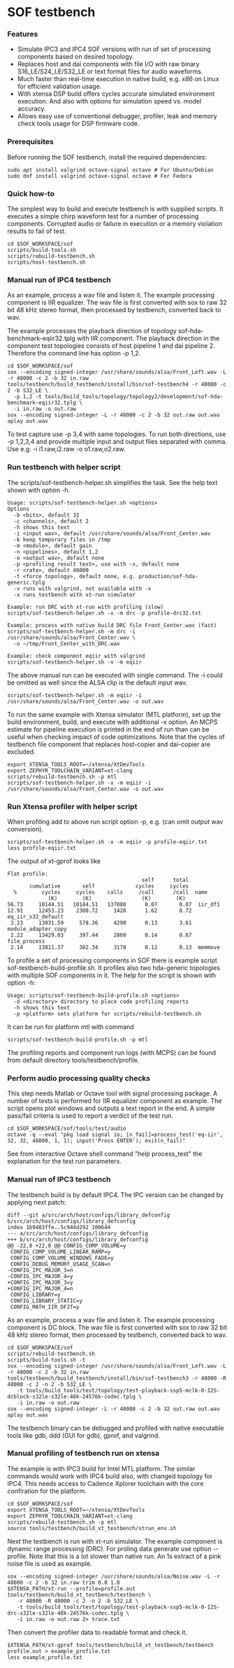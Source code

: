 # SOF testbench

### Features

 * Simulate IPC3 and IPC4 SOF versions with run of set of processing
   components based on desired topology.
 * Replaces host and dai components with file I/O with raw binary
   S16_LE/S24_LE/S32_LE or text format files for audio waveforms.
 * Much faster than real-time execution in native build, e.g. x86 on
   Linux for efficient validation usage.
 * With xtensa DSP build offers cycles accurate simulated environment
   execution. And also with options for simulation speed vs. model
   accuracy.
 * Allows easy use of conventional debugger, profiler, leak and memory check
   tools usage for DSP firmware code.

### Prerequisites

Before running the SOF testbench, install the required dependencies:

```
sudo apt install valgrind octave-signal octave # For Ubuntu/Debian
sudo dnf install valgrind octave-signal octave # For Fedora
```

### Quick how-to

The simplest way to build and execute testbench is with supplied
scripts. It executes a simple chirp waveform test for a number of
processing components.  Corrupted audio or failure in execution
or a memory violation results to fail of test.

```
cd $SOF_WORKSPACE/sof
scripts/build-tools.sh
scripts/rebuild-testbench.sh
scripts/host-testbench.sh
```

### Manual run of IPC4 testbench

As an example, process a wav file and listen it. The example
processing component is IIR equalizer. The wav file is first converted
with sox to raw 32 bit 48 kHz stereo format, then processed by
testbench, converted back to wav.

The example processes the playback direction of topology
sof-hda-benchmark-eqiir32.tplg with IIR component. The playback
direction in the component test topologies consists of host pipeline 1
and dai pipeline 2. Therefore the command line has option -p 1,2.

```
cd $SOF_WORKSPACE/sof
sox --encoding signed-integer /usr/share/sounds/alsa/Front_Left.wav -L -r 48000 -c 2 -b 32 in.raw
tools/testbench/build_testbench/install/bin/sof-testbench4 -r 48000 -c 2 -b S32_LE \
  -p 1,2 -t tools/build_tools/topology/topology2/development/sof-hda-benchmark-eqiir32.tplg \
  -i in.raw -o out.raw
sox --encoding signed-integer -L -r 48000 -c 2 -b 32 out.raw out.wav
aplay out.wav
```

To test capture use -p 3,4 with same topologies. To run both
directions, use -p 1,2,3,4 and provide multiple input and output
files separated with comma. Use e.g. -i i1.raw,i2.raw
-o o1.raw,o2.raw.

### Run testbench with helper script

The scripts/sof-testbench-helper.sh simplifies the task. See the help
text shown with option -h.

```
Usage: scripts/sof-testbench-helper.sh <options>
Options
  -b <bits>, default 32
  -c <channels>, default 2
  -h shows this text
  -i <input wav>, default /usr/share/sounds/alsa/Front_Center.wav
  -k keep temporary files in /tmp
  -m <module>, default gain
  -n <pipelines>, default 1,2
  -o <output wav>, default none
  -p <profiling result text>, use with -x, default none
  -r <rate>, default 48000
  -t <force topology>, default none, e.g. production/sof-hda-generic.tplg
  -v runs with valgrind, not available with -x
  -x runs testbench with xt-run simulator

Example: run DRC with xt-run with profiling (slow)
scripts/sof-testbench-helper.sh -x -m drc -p profile-drc32.txt

Example: process with native build DRC file Front_Center.wav (fast)
scripts/sof-testbench-helper.sh -m drc -i /usr/share/sounds/alsa/Front_Center.wav \
  -o ~/tmp/Front_Center_with_DRC.wav

Example: check component eqiir with valgrind
scripts/sof-testbench-helper.sh -v -m eqiir
```

The above manual run can be executed with single command. The -i could
be omitted as well since the ALSA clip is the default input wav.


```
scripts/sof-testbench-helper.sh -m eqiir -i /usr/share/sounds/alsa/Front_Center.wav -o out.wav
```

To run the same example with Xtensa simulator (MTL platform), set up
the build environment, build, and execute with additional -x
option. An MCPS estimate for pipeline execution is printed in the end
of run than can be useful when checking impact of code
optimizations. Note that the cycles of testbench file component that
replaces host-copier and dai-copier are excluded.

```
export XTENSA_TOOLS_ROOT=~/xtensa/XtDevTools
export ZEPHYR_TOOLCHAIN_VARIANT=xt-clang
scripts/rebuild-testbench.sh -p mtl
scripts/sof-testbench-helper.sh -x -m eqiir -i /usr/share/sounds/alsa/Front_Center.wav -o out.wav
```

### Run Xtensa profiler with helper script

When profiling add to above run script option -p, e.g. (can omit output wav conversion).


```
scripts/sof-testbench-helper.sh -x -m eqiir -p profile-eqiir.txt
less profile-eqiir.txt
```

The output of xt-gprof looks like

```
Flat profile:
                                           self      total
       cumulative       self             cycles     cycles
  %        cycles     cycles    calls     /call      /call  name
             (K)        (K)                (K)        (K)
56.73     10144.51   10144.51   137088      0.07       0.07  iir_df1
12.91     12453.23    2308.72     1428      1.62       8.72  eq_iir_s32_default
 3.23     13031.59     578.36     4290      0.13       3.61  module_adapter_copy
 2.22     13429.03     397.44     2860      0.14       0.67  file_process
 2.14     13811.37     382.34     3178      0.12       0.13  memmove

```

To profile a set of processing components in SOF there is example
script sof-testbench-build-profile.sh. It profiles also two
hda-generic topologies with multiple SOF components in it. The help
for the script is shown with option -h:

```
Usage: scripts/sof-testbench-build-profile.sh <options>
  -d <directory> directory to place code profiling reports
  -h shows this text
  -p <platform> sets platform for scripts/rebuild-testbench.sh
```

It can be run for platform mtl with command
```
scripts/sof-testbench-build-profile.sh -p mtl
```

The profiling reports and component run logs (with MCPS) can be found
from default directory tools/testbench/profile.

### Perform audio processing quality checks

This step needs Matlab or Octave tool with signal processing
package. A number of tests is performed for IIR equalizer component as
example. The script opens plot windows and outputs a text report in
the end. A simple pass/fail criteria is used to report a verdict of
the test run.

```
cd $SOF_WORKSPACE/sof/tools/test/audio
octave -q --eval "pkg load signal io; [n_fail]=process_test('eq-iir', 32, 32, 48000, 1, 1); input('Press ENTER'); exit(n_fail)"
```

See from interactive Octave shell command "help process_test" the
explanation for the test run parameters.

### Manual run of IPC3 testbench

The testbench build is by default IPC4. The IPC version can be changed by applying next
patch:

```
diff --git a/src/arch/host/configs/library_defconfig b/src/arch/host/configs/library_defconfig
index 1b9483ffe..5c944d292 100644
--- a/src/arch/host/configs/library_defconfig
+++ b/src/arch/host/configs/library_defconfig
@@ -22,8 +22,8 @@ CONFIG_COMP_VOLUME=y
 CONFIG_COMP_VOLUME_LINEAR_RAMP=y
 CONFIG_COMP_VOLUME_WINDOWS_FADE=y
 CONFIG_DEBUG_MEMORY_USAGE_SCAN=n
-CONFIG_IPC_MAJOR_3=n
-CONFIG_IPC_MAJOR_4=y
+CONFIG_IPC_MAJOR_3=y
+CONFIG_IPC_MAJOR_4=n
 CONFIG_LIBRARY=y
 CONFIG_LIBRARY_STATIC=y
 CONFIG_MATH_IIR_DF2T=y
```

As an example, process a wav file and listen it. The example
processing component is DC block. The wav file is first converted with
sox to raw 32 bit 48 kHz stereo format, then processed by testbench,
converted back to wav.

```
cd $SOF_WORKSPACE/sof
scripts/rebuild-testbench.sh
scripts/build-tools.sh -t
sox --encoding signed-integer /usr/share/sounds/alsa/Front_Left.wav -L -r 48000 -c 2 -b 32 in.raw
tools/testbench/build_testbench/install/bin/sof-testbench3 -r 48000 -R 48000 -c 2 -n 2 -b S32_LE \
   -t tools/build_tools/test/topology/test-playback-ssp5-mclk-0-I2S-dcblock-s32le-s32le-48k-24576k-codec.tplg \
   -i in.raw -o out.raw
sox --encoding signed-integer -L -r 48000 -c 2 -b 32 out.raw out.wav
aplay out.wav
```

The testbench binary can be debugged and profiled with native
executable tools like gdb, ddd (GUI for gdb), gprof, and valgrind.

### Manual profiling of testbench run on xtensa

The example is with IPC3 build for Intel MTL platform. The similar commands would work with IPC4
build also, with changed topology for IPC4. This needs access to Cadence Xplorer toolchain with
the core confiration for the platform.

```
cd $SOF_WORKSPACE/sof
export XTENSA_TOOLS_ROOT=~/xtensa/XtDevTools
export ZEPHYR_TOOLCHAIN_VARIANT=xt-clang
scripts/rebuild-testbench.sh -p mtl
source tools/testbench/build_xt_testbench/xtrun_env.sh
```

Next the testbench is run with xt-run simulator. The example component
is dynamic range processing (DRC). For proling data generate use
option --profile. Note that this is a lot slower than native run. An
1s extract of a pink noise file is used as example.

```
sox --encoding signed-integer /usr/share/sounds/alsa/Noise.wav -L -r 48000 -c 2 -b 32 in.raw trim 0.0 1.0
$XTENSA_PATH/xt-run --profile=profile.out tools/testbench/build_xt_testbench/testbench \
   -r 48000 -R 48000 -c 2 -n 2 -b S32_LE \
   -t tools/build_tools/test/topology/test-playback-ssp5-mclk-0-I2S-drc-s32le-s32le-48k-24576k-codec.tplg \
   -i in.raw -o out.raw 2> trace.txt
```

Then convert the profiler data to readable format and check it.

```
$XTENSA_PATH/xt-gprof tools/testbench/build_xt_testbench/testbench profile.out > example_profile.txt
less example_profile.txt
```

